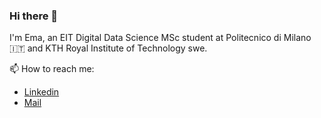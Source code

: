### Hi there 👋

I'm Ema, an EIT Digital Data Science MSc student at Politecnico di Milano 🇮🇹 and KTH Royal Institute of Technology swe.

📫 How to reach me:
 - [Linkedin](https://www.linkedin.com/in/emabaldelli/)
 - [Mail](mailto:ema.baldelli02@gmail.com)

<!--
**emadens/emadens** is a ✨ _special_ ✨ repository because its `README.md` (this file) appears on your GitHub profile.

Here are some ideas to get you started:

- 🔭 I’m currently working on ...
- 🌱 I’m currently learning ...
- 👯 I’m looking to collaborate on ...
- 🤔 I’m looking for help with ...
- 💬 Ask me about ...
- 📫 How to reach me: ...
- 😄 Pronouns: ...
- ⚡ Fun fact: ...
-->
